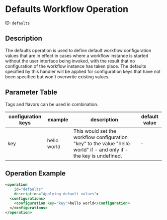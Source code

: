 Defaults Workflow Operation
===========================

ID: `defaults`


Description
-----------

The defaults operation is used to define default workflow configuration values that are in effect in cases
where a workflow instance is started without the user interface being invoked, with the result that no configuration of
the workflow instance has taken place. The defaults specified by this handler will be applied for configuration keys
that have not been specified but won't overwrite existing values.


Parameter Table
---------------

Tags and flavors can be used in combination.

|configuration keys|example|description|default value|
|------------------|-------|-----------|-------------|
|key|hello world|This would set the workflow configuration "key" to the value "hello world" if - and only if - the key is undefined.|-|


Operation Example
-----------------

```xml
<operation
    id="defaults"
    description="Applying default values">
  <configurations>
    <configuration key="key">hello world</configuration>
  </configurations>
</operation>
```
